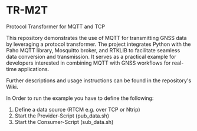 # TR-M2T
Protocol Transformer for MQTT and TCP

This repository demonstrates the use of MQTT for transmitting GNSS data by leveraging a protocol transformer. The project integrates Python with the Paho MQTT library, Mosquitto broker, and RTKLIB to facilitate seamless data conversion and transmission. It serves as a practical example for developers interested in combining MQTT with GNSS workflows for real-time applications.

Further descriptions and usage instructions can be found in the repository's Wiki.

In Order to run the example you have to define the following:

1. Define a data source (RTCM e.g. over TCP or Ntrip)
2. Start the Provider-Script (pub_data.sh)
3. Start the Consumer-Script (sub_data.sh)
